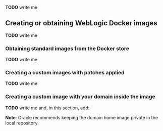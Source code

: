 **TODO** write me


## Creating or obtaining WebLogic Docker images

**TODO** write me

### Obtaining standard images from the Docker store

**TODO** write me

### Creating a custom images with patches applied

**TODO** write me

### Creating a custom image with your domain inside the image

**TODO** write me and, in this section, add:

 **Note**: Oracle recommends keeping the domain home image private in the local repository.
